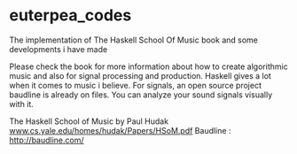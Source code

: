 # euterpea_codes

The implementation of The Haskell School Of Music book and some developments i have made

Please check the book for more information about how to create algorithmic music and also for signal processing and production. Haskell gives a lot when it comes to music i believe. For signals, an open source project baudline is already on files. You can analyze your sound signals visually with it. 

The Haskell School of Music by Paul Hudak www.cs.yale.edu/homes/hudak/Papers/HSoM.pdf
Baudline : http://baudline.com/
